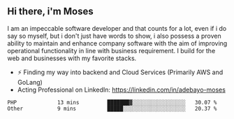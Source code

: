 ## Hi there, i'm Moses

I am an impeccable software developer and that counts for a lot, even if i do say so myself, but i don't just have words to show, i also possess a proven ability to maintain and enhance company software with the aim of improving operational functionality in line with business requirement. I build for the web and businesses with my favorite stacks.
- ⚡ Finding my way into backend and Cloud Services (Primarily AWS and GoLang)
- Acting Professional on LinkedIn: https://linkedin.com/in/adebayo-moses

<!--START_SECTION:waka-->

```text
PHP             13 mins         ███████▓░░░░░░░░░░░░░░░░░   30.07 %
Other           9 mins          █████░░░░░░░░░░░░░░░░░░░░   20.37 %
```

<!--END_SECTION:waka-->
